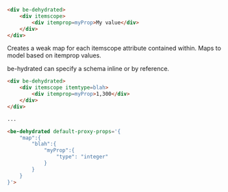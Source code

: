 ```html
<div be-dehydrated>
    <div itemscope>
        <div itemprop=myProp>My value</div>
    </div>
</div>
```

Creates a weak map for each itemscope attribute contained within.  Maps to model based on itemprop values.

be-hydrated can specify a schema inline or by reference.

```html
<div be-dehydrated>
    <div itemscope itemtype=blah>
        <div itemprop=myProp>1,300</div>
    </div>
</div>

...

<be-dehydrated default-proxy-props='{
    "map":{
        "blah":{
            "myProp":{
                "type": "integer"
            }
        }
    }
}'>
```